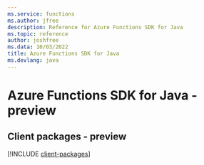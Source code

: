 ```yaml
---
ms.service: functions
ms.author: jfree
description: Reference for Azure Functions SDK for Java
ms.topic: reference
author: joshfree
ms.data: 10/03/2022
title: Azure Functions SDK for Java
ms.devlang: java
---
```

# Azure Functions SDK for Java - preview

## Client packages - preview
[!INCLUDE [client-packages](functions-client-index.md)]